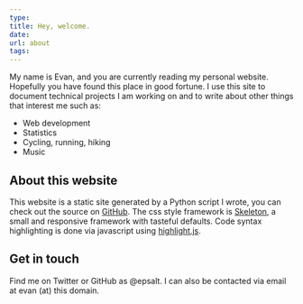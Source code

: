 ```yaml
---
type:
title: Hey, welcome.
date:
url: about
tags:
---
```


My name is Evan, and you are currently reading my personal
website. Hopefully you have found this place in good fortune. I use
this site to document technical projects I am working on and to write
about other things that interest me such as:

- Web development
- Statistics
- Cycling, running, hiking
- Music

## About this website

This website is a static site generated by a Python script I wrote,
you can check out the source on [GitHub][github]. The css style
framework is [Skeleton][skele], a small and responsive framework with
tasteful defaults. Code syntax highlighting is done via javascript
using [highlight.js][highlight].

## Get in touch

Find me on Twitter or GitHub as @epsalt. I can also be contacted via
email at evan (at) this domain.

[github]: https://github.com/epsalt/homepage
[skele]: http://getskeleton.com/
[highlight]: https://highlightjs.org/
